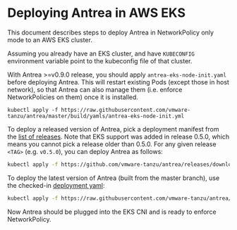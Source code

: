 # Deploying Antrea in AWS EKS

This document describes steps to deploy Antrea in NetworkPolicy only mode to an AWS EKS cluster.

Assuming you already have an EKS cluster, and have ``KUBECONFIG`` environment variable point to
the kubeconfig file of that cluster.

With Antrea >=v0.9.0 release, you should apply `antrea-eks-node-init.yaml` before deploying Antrea.
This will restart existing Pods (except those in host network), so that Antrea can also manage them
(i.e. enforce NetworkPolicies on them) once it is installed.
```
kubectl apply -f https://raw.githubusercontent.com/vmware-tanzu/antrea/master/build/yamls/antrea-eks-node-init.yml
```

To deploy a released version of Antrea, pick a deployment manifest from the
[list of releases](https://github.com/vmware-tanzu/antrea/releases).
Note that EKS support was added in release 0.5.0, which means you cannot
pick a release older than 0.5.0. For any given release `<TAG>` (e.g. `v0.5.0`),
you can deploy Antrea as follows:
```bash
kubectl apply -f https://github.com/vmware-tanzu/antrea/releases/download/<TAG>/antrea-eks.yml
```

To deploy the latest version of Antrea (built from the master branch), use the
checked-in [deployment yaml](/build/yamls/antrea-eks.yml):
```bash
kubectl apply -f https://raw.githubusercontent.com/vmware-tanzu/antrea/master/build/yamls/antrea-eks.yml
```

Now Antrea should be plugged into the EKS CNI and is ready to enforce NetworkPolicy.
